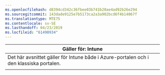 ```yaml
---
ms.openlocfilehash: d8394cd342c36fbee03b741b20ae4ad92b26e294
ms.sourcegitcommit: 143dade9125e7b5173ca2a3a902bcd6f4b14067f
ms.translationtype: MTE75
ms.contentlocale: sv-SE
ms.lasthandoff: 04/23/2019
ms.locfileid: "61498934"
---
```

|                              Gäller för: Intune                               |
|-------------------------------------------------------------------------------|
| Det här avsnittet gäller för Intune både i Azure-portalen och i den klassiska portalen. |
|                                                                               |

